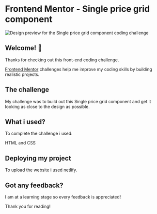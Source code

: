 # Frontend Mentor - Single price grid component

![Design preview for the Single price grid component coding challenge](./design/desktop-preview.jpg)

## Welcome! 👋

Thanks for checking out this front-end coding challenge.

[Frontend Mentor](https://www.frontendmentor.io) challenges help me improve my coding skills by building realistic projects.

## The challenge

My challenge was to build out this Single price grid component and get it looking as close to the design as possible.

## What i used?

To complete the challenge i used:

HTML and CSS


## Deploying my project

To upload the website i used netlify.

## Got any feedback?

I am at a learning stage so every feedback is appreciated!


Thank you for reading!

